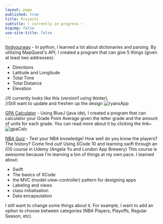 ```yaml
---
layout: page
published: true
title: Projects
subtitle: ~ currently in progress ~
bigimg: false
use-site-title: false
---
```

[findyourway](https://github.com/sssandan/findyourway) - In python, I learned a lot about dictionaries and parsing. By utilizing MapQuest's API, I created a program that can give 5 things (given at least two addresses):
- Directions
- Latitude and Longitude
- Total Time
- Total Distance
- Elevation 

//It currently looks like this (version1 using tkinter).                         
//Still want to update and freshen up the design
![ryansApp](https://i.ibb.co/wc9KNS4/rsz-screenshot-of-ryans-app.png)


[GPA Calculator](https://github.com/sssandan/GPA-Calculator) - Using BlueJ (java ide), I created a program that can calculator your Grade Point Average given the letter grade and the amount of units for each grade. You can read more about it by clicking the link~
![gpaCalc](https://i.ibb.co/L9Sj5kG/screenshot-Of-GPACalc.png)

[NBA Quiz](https://github.com/sssandan/NBA-Quiz) - Test your NBA knowledge! How well do you know the players? The history? Come find out! Using XCode 10 and learning swift through an iOS course in Udemy (Angela Yu and London App Brewery) This course is awesome because I'm learning a ton of things at my own pace. I learned about:
- Swift 
- The basics of XCode
- the MVC (model-view-controller) pattern for designing apps
- Labeling and views
- class initialisation
- Data encapsulation

I still want to change some things about it. For example, I want to add an option to choose between categories (NBA Players, Playoffs, Regular Season, etc).
